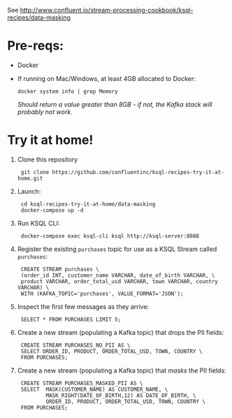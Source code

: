 See http://www.confluent.io/stream-processing-cookbook/ksql-recipes/data-masking

# Pre-reqs: 

* Docker
* If running on Mac/Windows, at least 4GB allocated to Docker: 

      docker system info | grep Memory 

    _Should return a value greater than 8GB - if not, the Kafka stack will probably not work._


# Try it at home!

1. Clone this repository

        git clone https://github.com/confluentinc/ksql-recipes-try-it-at-home.git

2. Launch: 

        cd ksql-recipes-try-it-at-home/data-masking
        docker-compose up -d

3. Run KSQL CLI:

        docker-compose exec ksql-cli ksql http://ksql-server:8088

4. Register the existing `purchases` topic for use as a KSQL Stream called `purchases`: 

        CREATE STREAM purchases \
        (order_id INT, customer_name VARCHAR, date_of_birth VARCHAR, \
        product VARCHAR, order_total_usd VARCHAR, town VARCHAR, country VARCHAR) \
        WITH (KAFKA_TOPIC='purchases', VALUE_FORMAT='JSON');

5. Inspect the first few messages as they arrive: 

        SELECT * FROM PURCHASES LIMIT 5;

6. Create a new stream (populating a Kafka topic) that drops the PII fields: 

        CREATE STREAM PURCHASES_NO_PII AS \
        SELECT ORDER_ID, PRODUCT, ORDER_TOTAL_USD, TOWN, COUNTRY \
        FROM PURCHASES;

7. Create a new stream (populating a Kafka topic) that _masks_ the PII fields: 

        CREATE STREAM PURCHASES_MASKED_PII AS \
        SELECT  MASK(CUSTOMER_NAME) AS CUSTOMER_NAME, \
                MASK_RIGHT(DATE_OF_BIRTH,12) AS DATE_OF_BIRTH, \
                ORDER_ID, PRODUCT, ORDER_TOTAL_USD, TOWN, COUNTRY \
        FROM PURCHASES;